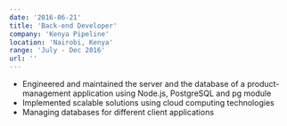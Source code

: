 ```yaml
---
date: '2016-06-21'
title: 'Back-end Developer'
company: 'Kenya Pipeline'
location: 'Nairobi, Kenya'
range: 'July - Dec 2016'
url: ''
---
```


- Engineered and maintained the server and the database of a product-management application using Node.js, PostgreSQL and pg module
- Implemented scalable solutions using cloud computing technologies
- Managing databases for different client applications